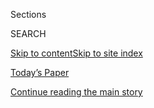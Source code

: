 <div id="app">

<div>

<div class="NYTAppHideMasthead css-1r6wvpq e1suatyy0">

<div class="section css-ui9rw0 e1suatyy2">

<div class="css-eph4ug er09x8g0">

<div class="css-6n7j50">

</div>

<span class="css-1dv1kvn">Sections</span>

<div class="css-10488qs">

<span class="css-1dv1kvn">SEARCH</span>

</div>

[Skip to content](#site-content)[Skip to site
index](#site-index)

</div>

<div class="css-10698na e1huz5gh0">

</div>

</div>

<div id="masthead-bar-one" class="section hasLinks css-15hmgas e1csuq9d3">

<div class="css-uqyvli e1csuq9d0">

</div>

<div class="css-1uqjmks e1csuq9d1">

</div>

<div class="css-9e9ivx">

[](https://myaccount.nytimes3xbfgragh.onion/auth/login?response_type=cookie&client_id=vi)

</div>

<div class="css-1bvtpon e1csuq9d2">

[Today’s Paper](https://www.nytimes3xbfgragh.onion/section/todayspaper)

</div>

</div>

</div>

</div>

<div data-aria-hidden="false">

<div id="site-content" data-role="main">

<div id="top-wrapper" class="css-15p45cc eaca97t0" type="top">

<div id="top-slug" class="css-19x0jxb eaca97t1" hidden="">

Advertisement

</div>

[Continue reading the main
story](#after-top)

<div class="ad top-wrapper" style="text-align:center;height:100%;display:block;min-height:90px">

<div id="top" class="place-ad" data-position="top" data-size-key="top">

</div>

</div>

<div id="after-top">

</div>

</div>

<div id="byline" class="section css-15h4p1b e9abtgs0">

<div class="css-1j21atc e1svk9qx1">

<div class="css-nfcc9b e1svk9qx3">

<div class="css-cnx41t">

![Portrait of Michael
Gold](https://static01.graylady3jvrrxbe.onion/images/2018/06/12/multimedia/author-michael-gold/author-michael-gold-thumbLarge.png)

</div>

<div class="css-vl9dhg e1svk9qx5">

<div class="css-1nrhkj6 e1svk9qx6">

# Michael Gold

</div>

## <span></span>

Michael Gold is a general assignment reporter on the Metro desk. Before
joining the Times in 2015 as a social media editor, he worked at The
Washington Post and The Baltimore Sun.

</div>

</div>

</div>

<div>

<div id="mid1-wrapper" class="css-1mn4oms eaca97t0" type="rank">

<div id="mid1-slug" class="css-1tag3rd eaca97t1">

Advertisement

</div>

[Continue reading the main
story](#after-mid1)

<div id="mid1" class="ad mid1-wrapper" style="text-align:center;height:100%;display:block">

</div>

<div id="after-mid1">

</div>

</div>

</div>

<div class="css-185go5a e1o5byef0">

<div class="css-15cbhtu">

  - [Latest](#stream-panel)
  - <span class="css-6n7j50">Search</span>
    <div class="control">
    <div class="label-container css-1dv1kvn">
    Search
    </div>
    <div class="css-wm4t3d">
    **<span id="clear-search-input" class="css-1dv1kvn">Clear this text
    input</span>
    </div>
    </div>
    <span class="css-1iovbfw"></span>

<div id="stream-panel" class="section css-8msx5b e1jz0cab1">

<div class="css-13mho3u">

1.  
    
    <div class="css-1cp3ece">
    
    <div class="css-1l4spti">
    
    [](/2020/08/03/us/isaias-east-coast-landfall.html)
    
    <div class="css-79elbk">
    
    ![](https://static01.graylady3jvrrxbe.onion/images/2020/08/03/us/03isaias-01/03isaias-01-thumbWide.jpg?quality=75&auto=webp&disable=upscale)
    
    </div>
    
    ## East Coast Braces for Floods and Wind as Isaias Intensifies
    
    A heavy soaking is expected in the Carolinas and Maryland, with
    tropical storm warnings and watches in effect all the way up the
    Eastern Seaboard.
    
    <div class="css-1nqbnmb ea5icrr0">
    
    By <span class="css-1n7hynb">Rick Rojas <span>and</span> Lucy
    Tompkins</span>
    
    </div>
    
    </div>
    
    <div class="css-1lc2l26 e1xfvim33">
    
    </div>
    
    </div>

2.  
    
    <div class="css-1cp3ece">
    
    <div class="css-1l4spti">
    
    [](/2020/07/31/nyregion/nello-liquor-license-suspended.html)
    
    <div class="css-79elbk">
    
    ![](https://static01.graylady3jvrrxbe.onion/images/2020/07/31/nyregion/31nyvirus-nello1/31nyvirus-nello1-thumbWide.jpg?quality=75&auto=webp&disable=upscale)
    
    </div>
    
    ## Nello, Beloved by Rich New Yorkers, Is Dinged Over Illicit Indoor Dining
    
    The Upper East Side restaurant was accused of serving eight people
    inside, violating New York’s orders.
    
    <div class="css-1nqbnmb ea5icrr0">
    
    By <span class="css-1n7hynb">Michael
    Gold</span>
    
    </div>
    
    </div>
    
    <div class="css-1lc2l26 e1xfvim33">
    
    </div>
    
    </div>

3.  
    
    <div class="css-1cp3ece">
    
    <div class="css-1l4spti">
    
    [](/2020/07/28/nyregion/nypd-protester-van.html)
    
    <div class="css-79elbk">
    
    ![](https://static01.graylady3jvrrxbe.onion/images/2020/07/28/nyregion/28nyunrest-protester5/28nyunrest-protester5-thumbWide-v5.jpg?quality=75&auto=webp&disable=upscale)
    
    </div>
    
    ## Video of N.Y.P.D. Pulling Protester Into Unmarked Van Draws Criticism
    
    The video of the woman’s arrest, shared widely on social media, was
    met with calls for an explanation from the police.
    
    <div class="css-1nqbnmb ea5icrr0">
    
    By <span class="css-1n7hynb">Mihir Zaveri <span>and</span> Michael
    Gold</span>
    
    </div>
    
    </div>
    
    <div class="css-1lc2l26 e1xfvim33">
    
    </div>
    
    </div>

4.  
    
    <div class="css-1cp3ece">
    
    <div class="css-1l4spti">
    
    [](/2020/07/28/nyregion/revel-scooters-death-nyc.html)
    
    <div class="css-79elbk">
    
    ![](https://static01.graylady3jvrrxbe.onion/images/2020/07/28/nyregion/28nyscooter/merlin_158618874_61958bae-930e-42bf-9795-a675b9d94794-thumbWide.jpg?quality=75&auto=webp&disable=upscale)
    
    </div>
    
    ## Revel Suspends Moped Service in New York City After 2 Deaths
    
    The company said that it would “review and strengthen” its safety
    measures, but that it planned to restart operations “in the near
    future.”
    
    <div class="css-1nqbnmb ea5icrr0">
    
    By <span class="css-1n7hynb">Michael
    Gold</span>
    
    </div>
    
    </div>
    
    <div class="css-1lc2l26 e1xfvim33">
    
    </div>
    
    </div>

5.  
    
    <div class="css-1cp3ece">
    
    <div class="css-1l4spti">
    
    [](/2020/07/27/nyregion/nyc-shootings-weekend.html)
    
    <div class="css-79elbk">
    
    ![](https://static01.graylady3jvrrxbe.onion/images/2020/07/27/nyregion/27nymayhem3/27nymayhem3-thumbWide.jpg?quality=75&auto=webp&disable=upscale)
    
    </div>
    
    ## Two Teenagers Are Among 8 Killed on Deadly Day in New York City
    
    The spate of shootings on Sunday came as the city wrestles with a
    spike unlike anything it has seen in decades.
    
    <div class="css-1nqbnmb ea5icrr0">
    
    By <span class="css-1n7hynb">Michael
    Gold</span>
    
    </div>
    
    </div>
    
    <div class="css-1lc2l26 e1xfvim33">
    
    </div>
    
    </div>

6.  
    
    <div class="css-1cp3ece">
    
    <div class="css-1l4spti">
    
    [](/2020/07/21/nyregion/jet-ski-accident-bronx-nyc.html)
    
    <div class="css-79elbk">
    
    ![](https://static01.graylady3jvrrxbe.onion/images/2020/07/22/nyregion/22nyjetski01/merlin_174806763_39f518cb-e9bc-4aa1-9d32-a2ab7b1bd7bc-thumbWide.jpg?quality=75&auto=webp&disable=upscale)
    
    </div>
    
    ## 2 Killed in Jet Ski Crash as Waters Get Crowded During Pandemic
    
    With people who have been cooped up flocking to personal watercraft,
    the deaths highlight concerns about boating safety.
    
    <div class="css-1nqbnmb ea5icrr0">
    
    By <span class="css-1n7hynb">Michael Gold <span>and</span> Derek M.
    Norman</span>
    
    </div>
    
    </div>
    
    <div class="css-1lc2l26 e1xfvim33">
    
    </div>
    
    </div>

7.  
    
    <div class="css-1cp3ece">
    
    <div class="css-1l4spti">
    
    [](/2020/07/17/nyregion/fahim-saleh-suspect-tyrese-devon-haspil.html)
    
    <div class="css-79elbk">
    
    ![](https://static01.graylady3jvrrxbe.onion/images/2020/07/16/nyregion/00nycmurder-hfo/00nycmurder-hfo-thumbWide.jpg?quality=75&auto=webp&disable=upscale)
    
    </div>
    
    ## Tech C.E.O.’s Former Assistant Charged With His Grisly Murder
    
    The police said the former employee, who had been fired for stealing
    $90,000, stabbed and dismembered Fahim Saleh in his Manhattan
    apartment.
    
    <div class="css-1nqbnmb ea5icrr0">
    
    By <span class="css-1n7hynb">William K. Rashbaum, Alan Feuer
    <span>and</span> Michael
    Gold</span>
    
    </div>
    
    </div>
    
    <div class="css-1lc2l26 e1xfvim33">
    
    </div>
    
    </div>

8.  
    
    <div class="css-1cp3ece">
    
    <div class="css-1l4spti">
    
    [](/2020/07/15/nyregion/fahim-saleh-lower-east-side-murder.html)
    
    <div class="css-79elbk">
    
    ![](https://static01.graylady3jvrrxbe.onion/images/2020/07/15/nyregion/15nycmurder/15nycmurder-thumbWide-v2.jpg?quality=75&auto=webp&disable=upscale)
    
    </div>
    
    ## Dismemberment of Tech C.E.O. Fahim Saleh Looks Like ‘Professional Job’
    
    Mr. Saleh, 33, was followed into his luxury Manhattan condo by a man
    dressed all in black, an official said.
    
    <div class="css-1nqbnmb ea5icrr0">
    
    By <span class="css-1n7hynb">Michael Gold, William K. Rashbaum
    <span>and</span> Daniel E.
    Slotnik</span>
    
    </div>
    
    </div>
    
    <div class="css-1lc2l26 e1xfvim33">
    
    </div>
    
    </div>

9.  
    
    <div class="css-1cp3ece">
    
    <div class="css-1l4spti">
    
    [](/2020/07/13/nyregion/Davell-Gardner-brooklyn-shooting.html)
    
    <div class="css-79elbk">
    
    ![](https://static01.graylady3jvrrxbe.onion/images/2020/07/13/nyregion/13nybaby/13nybaby-thumbWide.jpg?quality=75&auto=webp&disable=upscale)
    
    </div>
    
    ## 1-Year-Old Is Shot and Killed at Brooklyn Cookout
    
    The child’s death capped another weekend of gun violence in New York
    City, where shootings in June and July have risen sharply.
    
    <div class="css-1nqbnmb ea5icrr0">
    
    By <span class="css-1n7hynb">Ashley Southall <span>and</span>
    Michael
    Gold</span>
    
    </div>
    
    </div>
    
    <div class="css-1lc2l26 e1xfvim33">
    
    </div>
    
    </div>

10. 
    
    <div class="css-1cp3ece">
    
    <div class="css-1l4spti">
    
    [](/2020/07/09/nyregion/blm-trump-tower.html)
    
    <div class="css-79elbk">
    
    ![](https://static01.graylady3jvrrxbe.onion/images/2020/07/09/nyregion/09nyunrest-trumptower1/09nyunrest-trumptower1-thumbWide.jpg?quality=75&auto=webp&disable=upscale)
    
    </div>
    
    ## N.Y.C. Paints ‘Black Lives Matter’ in Front of Trump Tower
    
    The public art project is the latest battle in a feud between
    President Trump and Mayor Bill de Blasio.
    
    <div class="css-1nqbnmb ea5icrr0">
    
    By <span class="css-1n7hynb">Michael Gold <span>and</span> Daniel E.
    Slotnik</span>
    
    </div>
    
    </div>
    
    <div class="css-1lc2l26 e1xfvim33">
    
    </div>
    
    </div>

<div class="css-13mho3u">

<div class="css-1t62hi8">

<div class="css-1stvaey">

Show
More

<div>

<div style="border:0;clip:rect(0 0 0 0);height:1px;margin:-1px;overflow:hidden;white-space:nowrap;padding:0;width:1px;position:absolute" data-role="log" data-aria-live="assertive">

</div>

<div style="border:0;clip:rect(0 0 0 0);height:1px;margin:-1px;overflow:hidden;white-space:nowrap;padding:0;width:1px;position:absolute" data-role="log" data-aria-live="assertive">

</div>

<div style="border:0;clip:rect(0 0 0 0);height:1px;margin:-1px;overflow:hidden;white-space:nowrap;padding:0;width:1px;position:absolute" data-role="log" data-aria-live="polite">

</div>

<div style="border:0;clip:rect(0 0 0 0);height:1px;margin:-1px;overflow:hidden;white-space:nowrap;padding:0;width:1px;position:absolute" data-role="log" data-aria-live="polite">

</div>

</div>

</div>

</div>

</div>

</div>

<div class="css-g6hk37 supplemental">

<div id="mid2-wrapper" class="css-10wkyv7 eaca97t0" type="lede">

<div id="mid2-slug" class="css-1tag3rd eaca97t1">

Advertisement

</div>

[Continue reading the main
story](#after-mid2)

<div id="mid2" class="ad mid2-wrapper" style="text-align:center;height:100%;display:block;min-height:250px">

</div>

<div id="after-mid2">

</div>

</div>

## Follow Elsewhere

<div class="module-body">

  - [**<span data-aria-hidden="true">migold</span><span class="css-1dv1kvn">twitter
    page for migold</span>](https://twitter.com/migold)

</div>

## Feedback? Questions?

<div class="css-hftqp3">

Include your name, the article headline, and your message.

</div>

Email Author

</div>

</div>

</div>

</div>

</div>

</div>

## Site Index

<div>

</div>

## Site Information Navigation

  - [© <span>2020</span> <span>The New York Times
    Company</span>](https://help.nytimes3xbfgragh.onion/hc/en-us/articles/115014792127-Copyright-notice)

<!-- end list -->

  - [NYTCo](https://www.nytco.com/)
  - [Contact
    Us](https://help.nytimes3xbfgragh.onion/hc/en-us/articles/115015385887-Contact-Us)
  - [Work with us](https://www.nytco.com/careers/)
  - [Advertise](https://nytmediakit.com/)
  - [T Brand Studio](http://www.tbrandstudio.com/)
  - [Your Ad
    Choices](https://www.nytimes3xbfgragh.onion/privacy/cookie-policy#how-do-i-manage-trackers)
  - [Privacy](https://www.nytimes3xbfgragh.onion/privacy)
  - [Terms of
    Service](https://help.nytimes3xbfgragh.onion/hc/en-us/articles/115014893428-Terms-of-service)
  - [Terms of
    Sale](https://help.nytimes3xbfgragh.onion/hc/en-us/articles/115014893968-Terms-of-sale)
  - [Site
    Map](https://spiderbites.nytimes3xbfgragh.onion)
  - [Help](https://help.nytimes3xbfgragh.onion/hc/en-us)
  - [Subscriptions](https://www.nytimes3xbfgragh.onion/subscription?campaignId=37WXW)

</div>

</div>
